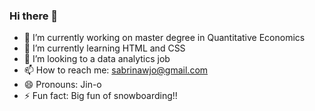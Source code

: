 ### Hi there 👋

- 🔭 I’m currently working on master degree in Quantitative Economics
- 🌱 I’m currently learning HTML and CSS
- 👯 I’m looking to a data analytics job
- 📫 How to reach me: sabrinawjo@gmail.com
- 😄 Pronouns: Jin-o
- ⚡ Fun fact: Big fun of snowboarding!!

